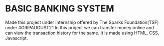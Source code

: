 # BASIC BANKING SYSTEM
Made this project under internship offered by The Sparks Foundation(TSF) under #GRIPAUGUST21
In this project we can transfer money online and can view the transaction history for the same.
It is made using HTML, CSS, Javascript.